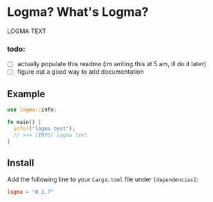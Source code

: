# Logma? What's Logma?
LOGMA TEXT

### todo:
- [ ] actually populate this readme (im writing this at 5 am, ill do it later)
- [ ] figure out a good way to add documentation

## Example

```rust
use logma::info;

fn main() {
  info!("logma text");
  // >>> [INFO] logma text
}
```

## Install

Add the following line to your `Cargo.toml` file under `[dependencies]`:

```toml
logma = "0.1.7"
```